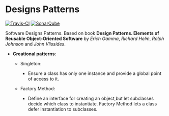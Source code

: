 # Designs Patterns 

[![Travis-CI](https://api.travis-ci.org/albertoiNET/designpatterns.svg?branch=master)](https://travis-ci.org/albertoiNET/designpatterns) [![SonarQube](https://sonarcloud.io/api/project_badges/measure?project=net.albertoi%3Adesign-patterns&metric=alert_status)](https://sonarcloud.io/dashboard?id=net.albertoi%3Adesign-patterns) 
  
  
Software Designs Patterns. Based on book **Design Patterns. Elements of Reusable Object-Oriented Software** by 
*Erich Gamma*, *Richard Helm*, *Ralph Johnson* and *John Vlissides*.  
  
- **Creational patterns**:
  - Singleton:  
    - Ensure a class has only one instance and provide a global point of access to it.
    
  - Factory Method:
    - Define an interface for creating an object,but let subclasses decide which class to instantiate. Factory Method 
    lets a class defer instantiation to subclasses.



    